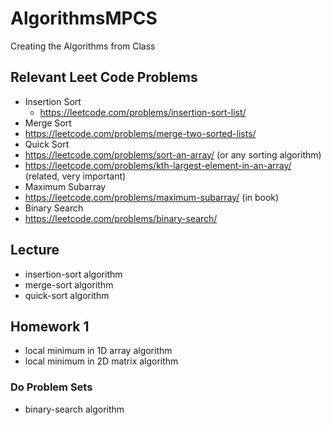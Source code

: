 # AlgorithmsMPCS
Creating the Algorithms from Class

## Relevant Leet Code Problems
* Insertion Sort
  * https://leetcode.com/problems/insertion-sort-list/
* Merge Sort
 * https://leetcode.com/problems/merge-two-sorted-lists/
* Quick Sort
 * https://leetcode.com/problems/sort-an-array/ (or any sorting algorithm) 
 * https://leetcode.com/problems/kth-largest-element-in-an-array/ (related, very important) 
* Maximum Subarray
 * https://leetcode.com/problems/maximum-subarray/ (in book) 
* Binary Search
 * https://leetcode.com/problems/binary-search/




## Lecture

* insertion-sort algorithm
* merge-sort algorithm
* quick-sort algorithm

## Homework 1
* local minimum in 1D array algorithm
* local minimum in 2D matrix algorithm

### Do Problem Sets
* binary-search algorithm
